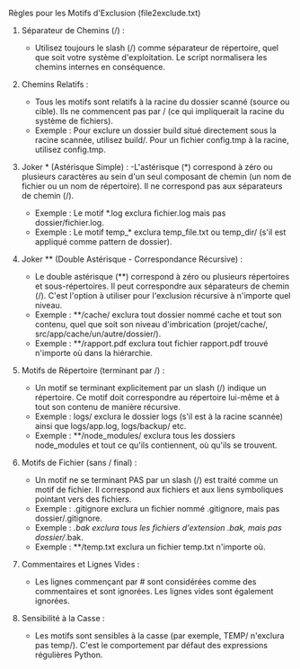 Règles pour les Motifs d'Exclusion (file2exclude.txt)

1. Séparateur de Chemins (/) :
	- Utilisez toujours le slash (/) comme séparateur de répertoire, quel que soit votre système d'exploitation. Le script normalisera les chemins internes en conséquence.

2. Chemins Relatifs :
	- Tous les motifs sont relatifs à la racine du dossier scanné (source ou cible). Ils ne commencent pas par / (ce qui impliquerait la racine du système de fichiers).
	- Exemple : Pour exclure un dossier build situé directement sous la racine scannée, utilisez build/. Pour un fichier config.tmp à la racine, utilisez config.tmp.

3. Joker * (Astérisque Simple) :
	-L'astérisque (*) correspond à zéro ou plusieurs caractères au sein d'un seul composant de chemin (un nom de fichier ou un nom de répertoire). Il ne correspond pas aux séparateurs de chemin (/).
	- Exemple : Le motif *.log exclura fichier.log mais pas dossier/fichier.log.
	- Exemple : Le motif temp_* exclura temp_file.txt ou temp_dir/ (s'il est appliqué comme pattern de dossier).

4. Joker ** (Double Astérisque - Correspondance Récursive) :
	- Le double astérisque (**) correspond à zéro ou plusieurs répertoires et sous-répertoires. Il peut correspondre aux séparateurs de chemin (/). C'est l'option à utiliser pour l'exclusion récursive à n'importe quel niveau.
	- Exemple : **/cache/ exclura tout dossier nommé cache et tout son contenu, quel que soit son niveau d'imbrication (projet/cache/, src/app/cache/un/autre/dossier/).
	- Exemple : **/rapport.pdf exclura tout fichier rapport.pdf trouvé n'importe où dans la hiérarchie.

5. Motifs de Répertoire (terminant par /) :
	- Un motif se terminant explicitement par un slash (/) indique un répertoire. Ce motif doit correspondre au répertoire lui-même et à tout son contenu de manière récursive.
	- Exemple : logs/ exclura le dossier logs (s'il est à la racine scannée) ainsi que logs/app.log, logs/backup/ etc.
	- Exemple : **/node_modules/ exclura tous les dossiers node_modules et tout ce qu'ils contiennent, où qu'ils se trouvent.

6. Motifs de Fichier (sans / final) :
	- Un motif ne se terminant PAS par un slash (/) est traité comme un motif de fichier. Il correspond aux fichiers et aux liens symboliques pointant vers des fichiers.
	- Exemple : .gitignore exclura un fichier nommé .gitignore, mais pas dossier/.gitignore.
	- Exemple : *.bak exclura tous les fichiers d'extension .bak, mais pas dossier/*.bak.
	- Exemple : **/temp.txt exclura un fichier temp.txt n'importe où.

7. Commentaires et Lignes Vides :
	- Les lignes commençant par # sont considérées comme des commentaires et sont ignorées. Les lignes vides sont également ignorées.

8. Sensibilité à la Casse :
	- Les motifs sont sensibles à la casse (par exemple, TEMP/ n'exclura pas temp/). C'est le comportement par défaut des expressions régulières Python.